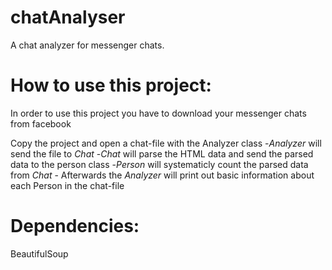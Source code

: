 # chatAnalyser
 A chat analyzer for messenger chats. 
 
# How to use this project:
 In order to use this project you have to download your messenger chats from facebook

 Copy the project and open a chat-file with the Analyzer class
    -*Analyzer* will send the file to *Chat*
    -*Chat* will parse the HTML data and send the parsed data to the person class
    -*Person* will systematicly count the parsed data from *Chat*
    - Afterwards the *Analyzer* will print out basic information about each Person in the chat-file

# Dependencies:
  BeautifulSoup
